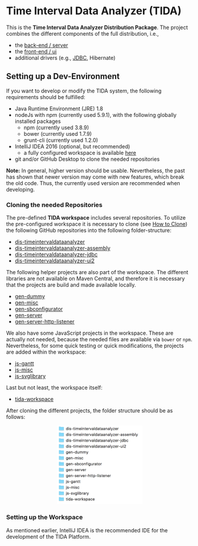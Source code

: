# Time Interval Data Analyzer (TIDA)

This is the **Time Interval Data Analyzer Distribution Package**. The project combines the different components of the full
distribution, i.e.,

- the [back-end / server](https://github.com/pmeisen/dis-timeintervaldataanalyzer-ui2)
- the [front-end / ui](https://github.com/pmeisen/dis-timeintervaldataanalyzer)
- additional drivers (e.g., [JDBC](https://github.com/pmeisen/dis-timeintervaldataanalyzer-jdbc), Hibernate)

## Setting up a Dev-Environment

If you want to develop or modify the TIDA system, the following requirements should be fulfilled:

- Java Runtime Environment (JRE) 1.8
- nodeJs with npm (currently used 5.9.1), with the following globally installed packages
  - npm (currently used 3.8.9)
  - bower (currently used 1.7.9)
  - grunt-cli (currently used 1.2.0)
- IntelliJ IDEA 2016 (optional, but recommended)
  - a fully configured workspace is available [here](https://github.com/pmeisen/tida-workspace)
- git and/or GitHub Desktop to clone the needed repositories
  
**Note:** In general, higher version should be usable. Nevertheless, the past has shown that newer version may come
with new features, which break the old code. Thus, the currently used version are recommended when developing.

### Cloning the needed Repositories

The pre-defined **TIDA workspace** includes several repositories. To utilize the pre-configured workspace it is
necessary to clone (see [How to Clone](https://help.github.com/articles/cloning-a-repository/)) the following GitHub repositories into the following folder-structure:

- [dis-timeintervaldataanalyzer](https://github.com/pmeisen/dis-timeintervaldataanalyzer.git)
- [dis-timeintervaldataanalyzer-assembly](https://github.com/pmeisen/dis-timeintervaldataanalyzer-assembly.git)
- [dis-timeintervaldataanalyzer-jdbc](https://github.com/pmeisen/dis-timeintervaldataanalyzer-jdbc.git)
- [dis-timeintervaldataanalyzer-ui2](https://github.com/pmeisen/dis-timeintervaldataanalyzer-ui2.git)

The following helper projects are also part of the workspace. The different libraries are not available on Maven Central, 
and therefore it is necessary that the projects are build and made available locally.

- [gen-dummy](https://github.com/pmeisen/gen-dummy.git)
- [gen-misc](https://github.com/pmeisen/gen-misc.git)
- [gen-sbconfigurator](https://github.com/pmeisen/gen-sbconfigurator.git)
- [gen-server](https://github.com/pmeisen/gen-server.git)
- [gen-server-http-listener](https://github.com/pmeisen/gen-server-http-listener.git)

We also have some JavaScript projects in the workspace. These are actually not needed, because the needed
files are available via `bower` or `npm`. Nevertheless, for some quick testing or quick modifications, the projects are added 
within the workspace:

- [js-gantt](https://github.com/pmeisen/js-gantt.git)
- [js-misc](https://github.com/pmeisen/js-misc.git)
- [js-svglibrary](https://github.com/pmeisen/js-svglibrary.git)

Last but not least, the workspace itself:

- [tida-workspace](https://github.com/pmeisen/tida-workspace.git)

After cloning the different projects, the folder structure should be as follows:

<p align="center">
  <img src="https://raw.githubusercontent.com/pmeisen/dis-timeintervaldataanalyzer-assembly/master/docs/folder-structure.png" alt="Folder Structure" width="230">
</p>

### Setting up the Workspace

As mentioned earlier, IntelliJ IDEA is the recommended IDE for the development of the TIDA Platform.